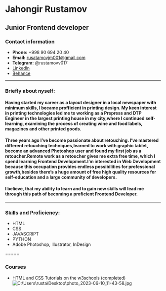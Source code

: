 # Jahongir Rustamov
## Junior Frontend developer

### Contact information

* __Phone:__ +998 90 694 20 40
* __Email:__ rusatamovjm001@gmail.com
* __Telegram:__ @rustamovv017
* [Linkedln](https://ydmitry.ru/blog/rukovodstvo-po-markdown-dlya-uproshcheniya-veb-razrabotki/)
* [Behance](https://ydmitry.ru/blog/rukovodstvo-po-markdown-dlya-uproshcheniya-veb-razrabotki/)

********* 

### Briefly about nyself:

#### Having started my career as a layout designer in a local newspaper with minimum skills, I became profficient in printing design. My keen interest in printing technologies led me to working as a Prepress and DTP Engineer in the largest printing house in my city,where I continued self-learning, examining the process of creating wine and food labels, magazines and other printed goods.

#### Three years ago I’ve become passionate about retouching. I’ve mastered different retouching techniques,learned to work with graphic tablet, become an advanced Photoshop user and found my first job as a retoucher.Remote work as a retoucher gives me extra free time, which I spend learning Frontend Development.I’m interested in Web Development because this occupation provides endless possibilities for professional growth,besides there’s a huge amount of free high quality resources for self-education and a large community of developers.

#### I believe, that my ability to learn and to gain new skills will lead me through this path of becoming a proficient Frontend Developer.

********* 
### Skills and Proficiency:

* HTML
* CSS
* JAVASCRIPT
* PYTHON
* Adobe Photoshop, Illustrator, InDesign

=====

### Courses
* HTML and CSS Tutorials on the w3schools (completed)
![C:\Users\rusta\Desktop\photo_2023-06-10_11-43-58.jpg](C:\Users\rusta\Desktop\photo_2023-06-10_11-43-58.jpg)

